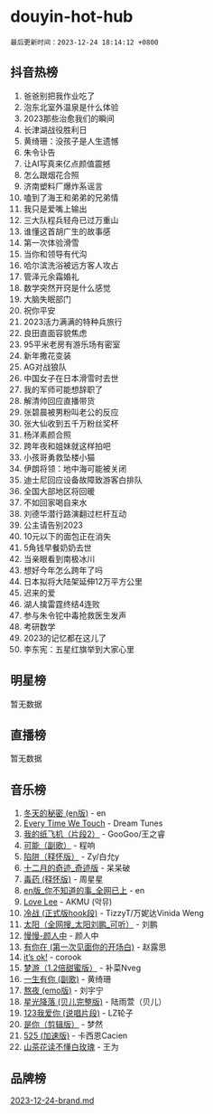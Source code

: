 # douyin-hot-hub

`最后更新时间：2023-12-24 18:14:12 +0800`

## 抖音热榜

1. 爸爸别把我作业吃了
1. 泡东北室外温泉是什么体验
1. 2023那些治愈我们的瞬间
1. 长津湖战役胜利日
1. 黄绮珊：没孩子是人生遗憾
1. 朱令讣告
1. 让AI写真来亿点颜值震撼
1. 怎么跟烟花合照
1. 济南塑料厂爆炸系谣言
1. 嗑到了海王和弟弟的兄弟情
1. 我只是爱嘴上输出
1. 三大队程兵轻舟已过万重山
1. 谁懂这首胡广生的故事感
1. 第一次体验滑雪
1. 当你和领导有代沟
1. 哈尔滨洗浴被远方客人攻占
1. 管泽元余霜婚礼
1. 数学突然开窍是什么感觉
1. 大脑失眠部门
1. 祝你平安
1. 2023活力满满的特种兵旅行
1. 良田直面容貌焦虑
1. 95平米老房有游乐场有密室
1. 新年撒花变装
1. AG对战狼队
1. 中国女子在日本滑雪时去世
1. 我的军师可能想辞职了
1. 解清帅回应直播带货
1. 张碧晨被男粉叫老公的反应
1. 张大仙收到五千万粉丝奖杯
1. 杨洋素颜合照
1. 跨年夜和姐妹就这样拍吧
1. 小孩哥勇救坠楼小猫
1. 伊朗将领：地中海可能被关闭
1. 迪士尼回应设备故障致游客白排队
1. 全国大部地区将回暖
1. 不如回家喝自来水
1. 刘德华潜行路演翻过栏杆互动
1. 公主请告别2023
1. 10元以下的面包正在消失
1. 5角钱早餐奶奶去世
1. 当亲眼看到南极冰川
1. 想好今年怎么跨年了吗
1. 日本拟将大陆架延伸12万平方公里
1. 迟来的爱
1. 湖人擒雷霆终结4连败
1. 参与朱令铊中毒抢救医生发声
1. 考研数学
1. 2023的记忆都在这儿了
1. 李东宪：五星红旗举到大家心里

## 明星榜

暂无数据

## 直播榜

暂无数据

## 音乐榜

1. [冬天的秘密 (en版)](https://sf3-cdn-tos.douyinstatic.com/obj/tos-cn-ve-2774/okIuMHDdzyf3FjGK4Lphe1vfHcQaPIHAg0Z4CR) - en
1. [Every Time We Touch](https://sf3-cdn-tos.douyinstatic.com/obj/tos-cn-ve-2774/ogN6lUKQeBBfEVhIOMikG1CcJjugxk1tztZyhP) - Dream Tunes
1. [我的纸飞机（片段2）](https://sf6-cdn-tos.douyinstatic.com/obj/tos-cn-ve-2774/oM2ZrKcg2CD5AeRB2gkeXOFB1IxAGJdZPazYHf) - GooGoo/王之睿
1. [可能（副歌）](https://sf3-cdn-tos.douyinstatic.com/obj/tos-cn-ve-2774/cde1731888894259b333569393c2fb51) - 程响
1. [陷阱（释怀版）](https://sf6-cdn-tos.douyinstatic.com/obj/tos-cn-ve-2774/oE8C21LeZrzKLDFfQYgMzx4GAIHageG5IzayY7) - Zy/白允y
1. [十二月的奇迹_奇迹版](https://sf3-cdn-tos.douyinstatic.com/obj/tos-cn-ve-2774/oMslvA9FBzGMGHnyUuoiiUjtIAXfMz6tzwByW8) - 呆呆破
1. [毒药 (释怀版)](https://sf3-cdn-tos.douyinstatic.com/obj/tos-cn-ve-2774/oYILMEAzspdZBIzy4frJNB8ZHPHWAhiwowd4Ad) - 周星星
1. [en版_你不知道的事_全网已上](https://sf3-cdn-tos.douyinstatic.com/obj/tos-cn-ve-2774/o4QbYLDezHUtFyDKdF9XfmPhIewaqEQAggj6Cb) - en
1. [Love Lee](https://sf3-cdn-tos.douyinstatic.com/obj/tos-cn-ve-2774/o05GbkJGbCBTdDnMtB0fwOYgkeZp23vrWQDQBS) - AKMU (악뮤)
1. [冷战 (正式版hook段)](https://sf3-cdn-tos.douyinstatic.com/obj/tos-cn-ve-2774/oMuEoiBasWApEMVDgNiI8VAByNmwo5J0pyf8Yx) - TizzyT/万妮达Vinida Weng
1. [太阳（全网搜_太阳刘鹏_可听）](https://sf3-cdn-tos.douyinstatic.com/obj/tos-cn-ve-2774/ogWbyIQnlBFImVbeDocRdCIYtBHlbJXgfZMvgz) - 刘鹏
1. [慢慢-颜人中](https://sf6-cdn-tos.douyinstatic.com/obj/tos-cn-ve-2774/ocjHNfBXdBxQNC8ZGAeoLMFTUgtBg8bkExunDC) - 颜人中
1. [有你在 (第一次见面你的开场白)](https://sf3-cdn-tos.douyinstatic.com/obj/tos-cn-ve-2774/oAthrQ3ClJBfI57uBoFEgNDYtNCZ0TSYQQfxQ0) - 赵露思
1. [it’s ok!](https://sf6-cdn-tos.douyinstatic.com/obj/tos-cn-ve-2774/0fc4d0ee28444bd0ab76e8b7c0003f52) - corook
1. [梦游（1.2倍甜蜜版）](https://sf3-cdn-tos.douyinstatic.com/obj/tos-cn-ve-2774/o4gyAUm8hwufoEABmwVIiQtHsFuGzAEEWtNMzo) - 补菜Nveg
1. [一生有你 (副歌)](https://sf6-cdn-tos.douyinstatic.com/obj/tos-cn-ve-2774/o8xzM8HLaQzgMiJ96FKAWCenIuzkFpfClDdmeW) - 黄绮珊
1. [熬夜 (emo版)](https://sf6-cdn-tos.douyinstatic.com/obj/tos-cn-ve-2774/ocQZvZErLThAfNQOtBZ178gQDfCDFBL9iB5lvY) - 刘宇宁
1. [星光降落 (贝儿完整版)](https://sf6-cdn-tos.douyinstatic.com/obj/tos-cn-ve-2774/okwB9hAwyAtsFFkFBzAX1hOOfQuIoMNs0W2Mwr) - 陆雨萱（贝儿）
1. [123我爱你 (说唱片段)](https://sf3-cdn-tos.douyinstatic.com/obj/tos-cn-ve-2774/oYCWFpY0hL9kda0dQKIGDYeKYfQmAse0DgpDjz) - LZ轮子
1. [是你（剪辑版）](https://sf3-cdn-tos.douyinstatic.com/obj/tos-cn-ve-2774/46019dae783c4c969944217fe1cfafc4) - 梦然
1. [525 (加速版)](https://sf6-cdn-tos.douyinstatic.com/obj/tos-cn-ve-2774/oIfKCtqfDyP8Vc9FpAPgWMyezT6LnDT1abRwGg) - 卡西恩Cacien
1. [山茶花读不懂白玫瑰](https://sf3-cdn-tos.douyinstatic.com/obj/tos-cn-ve-2774/osfn8B7DktrRHEPJgPCfDbw7QDQEkwC16BxZg9) - 王为

## 品牌榜

[2023-12-24-brand.md](2023-12-24-brand.md)
